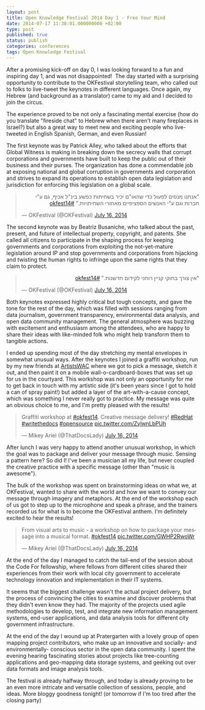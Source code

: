 ```yaml
---
layout: post
title: Open Knowledge Festival 2014 Day 1 - Free Your Mind
date: 2014-07-17 11:38:01.000000000 +02:00
type: post
published: true
status: publish
categories: conferences
tags: Open Knowledge Festival
---
```


After a promising kick-off on day 0, I was looking forward to a fun and inspiring day 1, and was not disappointed! 
The day started with a surprising opportunity to contribute to the OKFestival storytelling team, who called out to folks to live-tweet the keynotes in different languages. Once again, my Hebrew (and background as a translator) came to my aid and I decided to join the circus.

The experience proved to be not only a fascinating mental exercise (how do you translate "fireside chat" to Hebrew when there aren't many fireplaces in Israel?) but also a great way to meet new and exciting people who live-tweeted in English Spanish, German, and even Russian!

The first keynote was by Patrick Alley, who talked about the efforts that Global Witness is making in breaking down the secrecy walls that corrupt corporations and governments have built to keep the public out of their business and their purses. The organization has done a commendable job at exposing national and global corruption in governments and corporation and strives to expand its operations to establish open data legislation and jurisdiction for enforcing this legislation on a global scale.

<blockquote class="twitter-tweet" data-lang="en"><p lang="iw" dir="rtl">&quot;אנחנו מנסים לפעול כדי שהאו&quot;ם יכיר בשחיתות כפשע בינ&quot;ל אכיף, גם ע&quot;י חברות וגם ע&quot;י האנשים הספציפיים מאחורי השחיתויות.&quot; <a href="https://twitter.com/hashtag/okfest14?src=hash">#okfest14</a></p>&mdash; OKFestival (@OKFestival) <a href="https://twitter.com/OKFestival/status/489326545518198784">July 16, 2014</a></blockquote>
<script async src="//platform.twitter.com/widgets.js" charset="utf-8"></script>

The second keynote was by Beatriz Busaniche, who talked about the past, present, and future of intellectual property, copyright, and patents. She called all citizens to participate in the shaping process for keeping governments and corporations from exploiting the not-yet-mature legislation around IP and stop governments and corporations from hijacking and twisting the human rights to infringe upon the same rights that they claim to protect.

<blockquote class="twitter-tweet" data-lang="en"><p lang="iw" dir="rtl">&quot;אין צורך בחוקי קניין רוחני לקידום חדשנות.&quot; <a href="https://twitter.com/hashtag/okfest14?src=hash">#okfest14</a></p>&mdash; OKFestival (@OKFestival) <a href="https://twitter.com/OKFestival/status/489330866607620096">July 16, 2014</a></blockquote>
<script async src="//platform.twitter.com/widgets.js" charset="utf-8"></script>

Both keynotes expressed highly critical but tough concepts, and gave the tone for the rest of the day, which was filled with sessions ranging from data journalism, government transparency, environmental data analysis, and open data community management. The general atmosphere was buzzing with excitement and enthusiasm among the attendees, who are happy to share their ideas with like-minded folk who might help transform them to tangible actions.

I ended up spending most of the day stretching my mental envelopes in somewhat unusual ways. After the keynotes I joined a graffiti workshop, run by my new friends at [ArtistsWAC](https://twitter.com/ArtistsWAC) where we got to pick a message, sketch it out, and then paint it on a mobile wall-o-cardboard-boxes that was set up for us in the courtyard. This workshop was not only an opportunity for me to get back in touch with my artistic side (it's been years since I got to hold a can of spray paint!) but added a layer of the art-with-a-cause concept, which was something I never really got to practice. My message was quite an obvious choice to me, and I'm pretty pleased with the results!

<blockquote class="twitter-tweet" data-lang="en"><p lang="en" dir="ltr">Graffiti workshop at <a href="https://twitter.com/hashtag/okfest14?src=hash">#okfest14</a>. Creative message delivery! <a href="https://twitter.com/hashtag/RedHat?src=hash">#RedHat</a> <a href="https://twitter.com/hashtag/writethedocs?src=hash">#writethedocs</a> <a href="https://twitter.com/hashtag/opensource?src=hash">#opensource</a> <a href="http://t.co/ZylwnLbPUh">pic.twitter.com/ZylwnLbPUh</a></p>&mdash; Mikey Ariel (@ThatDocsLady) <a href="https://twitter.com/ThatDocsLady/status/489373023385157632">July 16, 2014</a></blockquote>
<script async src="//platform.twitter.com/widgets.js" charset="utf-8"></script>

After lunch I was very happy to attend another unusual workshop, in which the goal was to package and deliver your message through music. Sensing a pattern here? So did I! I've been a musician all my life, but never coupled the creative practice with a specific message (other than "music is awesome").

The bulk of the workshop was spent on brainstorming ideas on what we, at OKFestival, wanted to share with the world and how we want to convey our message through imagery and metaphors. At the end of the workshop each of us got to step up to the microphone and speak a phrase, and the trainers recorded us for what is to become the OKFestival anthem. I'm definitely excited to hear the results!

<blockquote class="twitter-tweet" data-lang="en"><p lang="en" dir="ltr">From visual arts to music - a workshop on how to package your message into a musical format. <a href="https://twitter.com/hashtag/okfest14?src=hash">#okfest14</a> <a href="http://t.co/GWHP2RwoWr">pic.twitter.com/GWHP2RwoWr</a></p>&mdash; Mikey Ariel (@ThatDocsLady) <a href="https://twitter.com/ThatDocsLady/status/489385118445096960">July 16, 2014</a></blockquote>
<script async src="//platform.twitter.com/widgets.js" charset="utf-8"></script>

At the end of the day I managed to catch the tail-end of the session about the Code For fellowship, where fellows from different cities shared their experiences from their work with local city government to accelerate technology innovation and implementation in their IT systems.

It seems that the biggest challenge wasn't the actual project delivery, but the process of convincing the cities to examine and discover problems that they didn't even know they had. The majority of the projects used agile methodologies to develop, test, and integrate new information management systems, end-user applications, and data analysis tools for different city government infrastructure.

At the end of the day I wound up at Pratergarten with a lovely group of open mapping project contributors, who make up an innovative and socially- and environmentally- conscious sector in the open data community. I spent the evening hearing fascinating stories about projects like tree-counting applications and geo-mapping data storage systems, and geeking out over data formats and image analysis tools.

The festival is already halfway through, and today is already proving to be an even more intricate and versatile collection of sessions, people, and ideas. More bloggy goodness tonight! (or tomorrow if I'm too tired after the closing party)
